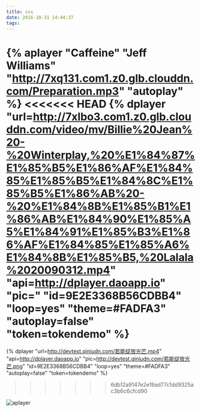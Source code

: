 ```yaml
---
title: sss
date: 2016-10-31 14:44:37
tags:
---
```


{% aplayer "Caffeine" "Jeff Williams" "http://7xq131.com1.z0.glb.clouddn.com/Preparation.mp3" "autoplay" %}
<<<<<<< HEAD
{% dplayer "url=http://7xlbo3.com1.z0.glb.clouddn.com/video/mv/Billie%20Jean%20-%20Winterplay,%20%E1%84%87%E1%85%B5%E1%86%AF%E1%84%85%E1%85%B5%E1%84%8C%E1%85%B5%E1%86%AB%20-%20%E1%84%8B%E1%85%B1%E1%86%AB%E1%84%90%E1%85%A5%E1%84%91%E1%85%B3%E1%86%AF%E1%84%85%E1%85%A6%E1%84%8B%E1%85%B5,%20Lalala%2020090312.mp4" "api=http://dplayer.daoapp.io" "pic=" "id=9E2E3368B56CDBB4" "loop=yes" "theme=#FADFA3" "autoplay=false" "token=tokendemo" %}
=======
{% dplayer "url=http://devtest.qiniudn.com/若能绽放光芒.mp4" "api=http://dplayer.daoapp.io" "pic=http://devtest.qiniudn.com/若能绽放光芒.png" "id=9E2E3368B56CDBB4" "loop=yes" "theme=#FADFA3" "autoplay=false" "token=tokendemo" %}
>>>>>>> 6db12a9147e2e19ad77c1dd9325ac3b6c6cfcd90


![aplayer](http://7xlbo3.com1.z0.glb.clouddn.com/2016/11/09/20161109172159.png)
